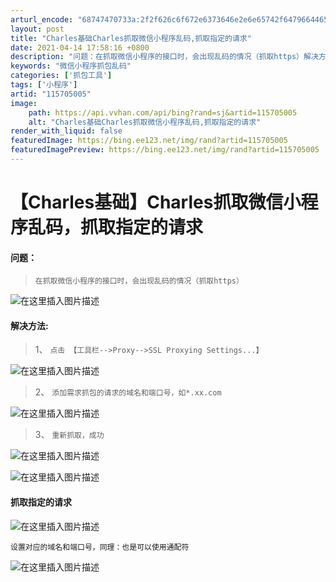 ```yaml
---
arturl_encode: "68747470733a:2f2f626c6f672e6373646e2e6e65742f64796644657765792f:61727469636c652f64657461696c732f313135373035303035"
layout: post
title: "Charles基础Charles抓取微信小程序乱码,抓取指定的请求"
date: 2021-04-14 17:58:16 +0800
description: "问题：在抓取微信小程序的接口时，会出现乱码的情况（抓取https）解决方法:1、点击 【工具栏-->"
keywords: "微信小程序抓包乱码"
categories: ['抓包工具']
tags: ['小程序']
artid: "115705005"
image:
    path: https://api.vvhan.com/api/bing?rand=sj&artid=115705005
    alt: "Charles基础Charles抓取微信小程序乱码,抓取指定的请求"
render_with_liquid: false
featuredImage: https://bing.ee123.net/img/rand?artid=115705005
featuredImagePreview: https://bing.ee123.net/img/rand?artid=115705005
---
```


# 【Charles基础】Charles抓取微信小程序乱码，抓取指定的请求

#### 问题：

> `在抓取微信小程序的接口时，会出现乱码的情况（抓取https）`

![在这里插入图片描述](https://i-blog.csdnimg.cn/blog_migrate/67fe3a5b1a14ea6e378e85523eadd693.png)

#### 解决方法:

> 1、
> `点击 【工具栏-->Proxy-->SSL Proxying Settings...】`

![在这里插入图片描述](https://i-blog.csdnimg.cn/blog_migrate/1509706faae0ca4a18dcca8695c411f7.png)

> 2、
> `添加需求抓包的请求的域名和端口号，如*.xx.com`

![在这里插入图片描述](https://i-blog.csdnimg.cn/blog_migrate/ec561040c0fc1f612252dd51a5fe95c4.png)

> 3、
> `重新抓取，成功`

![在这里插入图片描述](https://i-blog.csdnimg.cn/blog_migrate/b8d5e44665006679ca424b896b5d7dac.png)

![在这里插入图片描述](https://i-blog.csdnimg.cn/blog_migrate/f57d6b6bbb5692e31a6f3ec2cc0e75e5.png)

#### 抓取指定的请求

![在这里插入图片描述](https://i-blog.csdnimg.cn/blog_migrate/aa142c0d07ed985ca52d4cad43938dd7.png)

`设置对应的域名和端口号，同理：也是可以使用通配符`
  
![在这里插入图片描述](https://i-blog.csdnimg.cn/blog_migrate/b4ff9e7a93b08e59a9697a57040051c5.png)